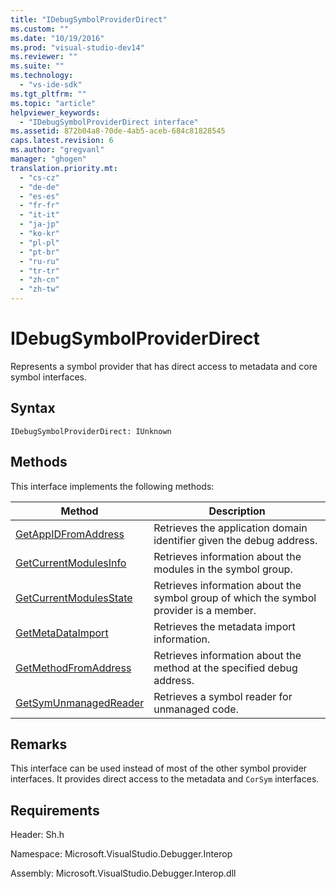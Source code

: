 ```yaml
---
title: "IDebugSymbolProviderDirect"
ms.custom: ""
ms.date: "10/19/2016"
ms.prod: "visual-studio-dev14"
ms.reviewer: ""
ms.suite: ""
ms.technology: 
  - "vs-ide-sdk"
ms.tgt_pltfrm: ""
ms.topic: "article"
helpviewer_keywords: 
  - "IDebugSymbolProviderDirect interface"
ms.assetid: 872b04a8-70de-4ab5-aceb-684c81828545
caps.latest.revision: 6
ms.author: "gregvanl"
manager: "ghogen"
translation.priority.mt: 
  - "cs-cz"
  - "de-de"
  - "es-es"
  - "fr-fr"
  - "it-it"
  - "ja-jp"
  - "ko-kr"
  - "pl-pl"
  - "pt-br"
  - "ru-ru"
  - "tr-tr"
  - "zh-cn"
  - "zh-tw"
---
```

# IDebugSymbolProviderDirect
Represents a symbol provider that has direct access to metadata and core symbol interfaces.  
  
## Syntax  
  
```  
IDebugSymbolProviderDirect: IUnknown  
```  
  
## Methods  
 This interface implements the following methods:  
  
|Method|Description|  
|------------|-----------------|  
|[GetAppIDFromAddress](../../../extensibility/debugger/reference/idebugsymbolproviderdirect--getappidfromaddress.md)|Retrieves the application domain identifier given the debug address.|  
|[GetCurrentModulesInfo](../../../extensibility/debugger/reference/idebugsymbolproviderdirect--getcurrentmodulesinfo.md)|Retrieves information about the modules in the symbol group.|  
|[GetCurrentModulesState](../../../extensibility/debugger/reference/idebugsymbolproviderdirect--getcurrentmodulesstate.md)|Retrieves information about the symbol group of which the symbol provider is a member.|  
|[GetMetaDataImport](../../../extensibility/debugger/reference/idebugsymbolproviderdirect--getmetadataimport.md)|Retrieves the metadata import information.|  
|[GetMethodFromAddress](../../../extensibility/debugger/reference/idebugsymbolproviderdirect--getmethodfromaddress.md)|Retrieves information about the method at the specified debug address.|  
|[GetSymUnmanagedReader](../../../extensibility/debugger/reference/idebugsymbolproviderdirect--getsymunmanagedreader.md)|Retrieves a symbol reader for unmanaged code.|  
  
## Remarks  
 This interface can be used instead of most of the other symbol provider interfaces. It provides direct access to the metadata and `CorSym` interfaces.  
  
## Requirements  
 Header: Sh.h  
  
 Namespace: Microsoft.VisualStudio.Debugger.Interop  
  
 Assembly: Microsoft.VisualStudio.Debugger.Interop.dll